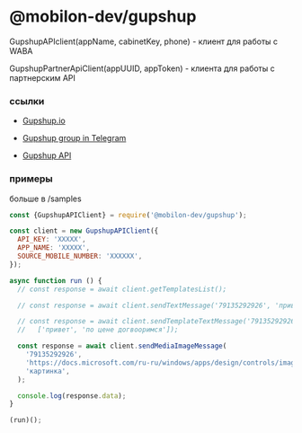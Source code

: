 # @mobilon-dev/gupshup

GupshupAPIclient(appName, cabinetKey, phone) - клиент для работы с WABA

GupshupPartnerApiClient(appUUID, appToken) - клиента для работы с партнерским API


### ссылки

- [Gupshup.io](https://gupshup.io)

- [Gupshup group in Telegram](https://t.me/ru_gupshup)

- [Gupshup API](https://docs.gupshup.io/reference/msg)


### примеры

больше в /samples


`````javascript
const {GupshupAPIClient} = require('@mobilon-dev/gupshup');

const client = new GupshupAPIClient({
  API_KEY: 'XXXXX',
  APP_NAME: 'XXXXX',
  SOURCE_MOBILE_NUMBER: 'XXXXXX',
});

async function run () {
  // const response = await client.getTemplatesList();

  // const response = await client.sendTextMessage('79135292926', 'привет');

  // const response = await client.sendTemplateTextMessage('79135292926', 'template-id-string',
  //   ['привет', 'по цене догвооримся']);

  const response = await client.sendMediaImageMessage(
    '79135292926', 
    'https://docs.microsoft.com/ru-ru/windows/apps/design/controls/images/image-licorice.jpg',
    'картинка',
  );

  console.log(response.data);
}

(run)();
`````
